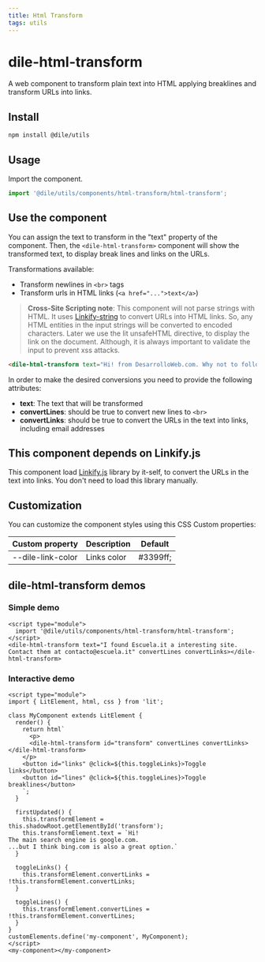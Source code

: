 ```yaml
---
title: Html Transform
tags: utils
---
```


# dile-html-transform

A web component to transform plain text into HTML applying breaklines and transform URLs into links.

## Install

```bash
npm install @dile/utils
```

## Usage

Import the component.

```javascript
import '@dile/utils/components/html-transform/html-transform';
```

## Use the component

You can assign the text to transform in the "text" property of the component. Then, the ```<dile-html-transform>``` component will show the transformed text, to display break lines and links on the URLs. 

Transformations available:
- Transform newlines in ```<br>``` tags 
- Transform urls in HTML links (```<a href="...">text</a>```)

> **Cross-Site Scripting note**: This component will not parse strings with HTML. It uses [Linkify-string](https://linkify.js.org/docs/linkify-string.html) to convert URLs into HTML links. So, any HTML entities in the input strings will be converted to encoded characters. Later we use the lit unsafeHTML directive, to display the link on the document. Although, it is always important to validate the input to prevent xss attacks.

```html
<dile-html-transform text="Hi! from DesarrolloWeb.com. Why not to follow us on twitter.com?" convertLines convertLinks></dile-html-transform>
```

In order to make the desired conversions you need to provide the following attributes:

- **text**: The text that will be transformed 
- **convertLines**: should be true to convert new lines to ```<br>``` 
- **convertLinks**: should be true to convert the URLs in the text into links, including email addresses

## This component depends on Linkify.js

This component load [Linkify.js](https://linkify.js.org/) library by it-self, to convert the URLs in the text into links. You don't need to load this library manually.

## Customization

You can customize the component styles using this CSS Custom properties:

Custom property | Description | Default
----------------|-------------|---------
--dile-link-color | Links color | #3399ff;

## dile-html-transform demos

### Simple demo

```html:preview
<script type="module">
  import '@dile/utils/components/html-transform/html-transform';
</script>
<dile-html-transform text="I found Escuela.it a interesting site. 
Contact them at contacto@escuela.it" convertLines convertLinks></dile-html-transform>
```

### Interactive demo

```html:preview
<script type="module">
import { LitElement, html, css } from 'lit';

class MyComponent extends LitElement {
  render() {
    return html`
      <p>
      <dile-html-transform id="transform" convertLines convertLinks></dile-html-transform>
    </p>
    <button id="links" @click=${this.toggleLinks}>Toggle links</button> 
    <button id="lines" @click=${this.toggleLines}>Toggle breaklines</button>
    `;
  }

  firstUpdated() {
    this.transformElement = this.shadowRoot.getElementById('transform');
    this.transformElement.text = `Hi!
The main search engine is google.com.
...but I think bing.com is also a great option.`
  }

  toggleLinks() {
    this.transformElement.convertLinks = !this.transformElement.convertLinks;
  }

  toggleLines() {
    this.transformElement.convertLines = !this.transformElement.convertLines;
  }  
}
customElements.define('my-component', MyComponent);
</script>
<my-component></my-component>
```